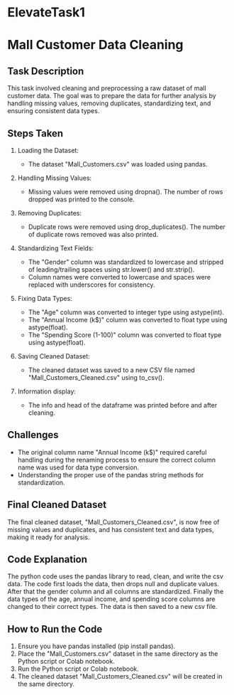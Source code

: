 # ElevateTask1
# Mall Customer Data Cleaning

## Task Description

This task involved cleaning and preprocessing a raw dataset of mall customer data. The goal was to prepare the data for further analysis by handling missing values, removing duplicates, standardizing text, and ensuring consistent data types.

## Steps Taken

1.  Loading the Dataset:
    * The dataset "Mall_Customers.csv" was loaded using pandas.

2.  Handling Missing Values:
    * Missing values were removed using dropna(). The number of rows dropped was printed to the console.

3.  Removing Duplicates:
    * Duplicate rows were removed using drop_duplicates(). The number of duplicate rows removed was also printed.

4.  Standardizing Text Fields:
    * The "Gender" column was standardized to lowercase and stripped of leading/trailing spaces using str.lower() and str.strip().
    * Column names were converted to lowercase and spaces were replaced with underscores for consistency.

5.  Fixing Data Types:
    * The "Age" column was converted to integer type using astype(int).
    * The "Annual Income (k$)" column was converted to float type using astype(float).
    * The "Spending Score (1-100)" column was converted to float type using astype(float).

6.  Saving Cleaned Dataset:
    * The cleaned dataset was saved to a new CSV file named "Mall_Customers_Cleaned.csv" using to_csv().

7.  Information display:
    * The info and head of the dataframe was printed before and after cleaning.

## Challenges

* The original column name "Annual Income (k$)" required careful handling during the renaming process to ensure the correct column name was used for data type conversion.
* Understanding the proper use of the pandas string methods for standardization.

## Final Cleaned Dataset

The final cleaned dataset, "Mall_Customers_Cleaned.csv", is now free of missing values and duplicates, and has consistent text and data types, making it ready for analysis.

## Code Explanation

The python code uses the pandas library to read, clean, and write the csv data. The code first loads the data, then drops null and duplicate values. After that the gender column and all columns are standardized. Finally the data types of the age, annual income, and spending score columns are changed to their correct types. The data is then saved to a new csv file.

## How to Run the Code

1.  Ensure you have pandas installed (pip install pandas).
2.  Place the "Mall_Customers.csv" dataset in the same directory as the Python script or Colab notebook.
3.  Run the Python script or Colab notebook.
4.  The cleaned dataset "Mall_Customers_Cleaned.csv" will be created in the same directory.
